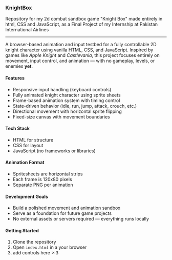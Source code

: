 ### KnightBox
Repository for my 2d combat sandbox game "Knight Box" made entirely in html, CSS and JavaScript, as a Final Project of my Internship at Pakistan International Airlines

---
A browser-based animation and input testbed for a fully controllable 2D knight character using vanilla HTML, CSS, and JavaScript. Inspired by games like *Apple Knight* and *Castlevania*, this project focuses entirely on movement, input control, and animation — with no gameplay, levels, or enemies **yet**.

#### Features
- Responsive input handling (keyboard controls)
- Fully animated knight character using sprite sheets
- Frame-based animation system with timing control
- State-driven behavior (idle, run, jump, attack, crouch, etc.)
- Directional movement with horizontal sprite flipping
- Fixed-size canvas with movement boundaries

#### Tech Stack
- HTML for structure
- CSS for layout
- JavaScript (no frameworks or libraries)

#### Animation Format
- Spritesheets are horizontal strips
- Each frame is 120x80 pixels
- Separate PNG per animation 

#### Development Goals
- Build a polished movement and animation sandbox
- Serve as a foundation for future game projects
- No external assets or servers required — everything runs locally

#### Getting Started
1. Clone the repository
2. Open `index.html` in a your browser
3. add controls here  >:3
